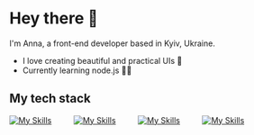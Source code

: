 # Hey there 👋 
I'm Anna, a front-end developer based in Kyiv, Ukraine.


- I love creating beautiful and practical UIs 💖 
- Currently learning node.js 👩‍💻 

## My tech stack
[![My Skills](https://skillicons.dev/icons?i=html,css)](https://skillicons.dev) &nbsp;&nbsp;&nbsp;&nbsp;&nbsp;&nbsp;&nbsp;&nbsp; 
[![My Skills](https://skillicons.dev/icons?i=js,ts)](https://skillicons.dev) 
&nbsp;&nbsp;&nbsp;&nbsp;&nbsp;&nbsp;&nbsp;&nbsp;
[![My Skills](https://skillicons.dev/icons?i=react,next,graphql)](https://skillicons.dev) &nbsp;&nbsp;&nbsp;&nbsp;&nbsp;&nbsp;&nbsp;&nbsp;
[![My Skills](https://skillicons.dev/icons?i=materialui,tailwind,sass)](https://skillicons.dev) &nbsp;&nbsp;&nbsp;&nbsp;&nbsp;&nbsp;&nbsp;&nbsp;
